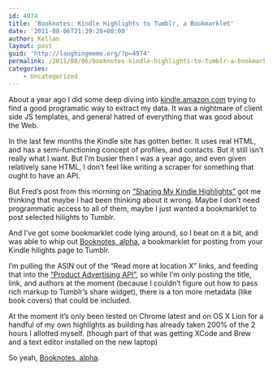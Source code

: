 ```yaml
---
id: 4974
title: 'Booknotes: Kindle Highlights to Tumblr, a Bookmarklet'
date: '2011-08-06T21:39:26+00:00'
author: Kellan
layout: post
guid: 'http://laughingmeme.org/?p=4974'
permalink: /2011/08/06/booknotes-kindle-highlights-to-tumblr-a-bookmarklet/
categories:
    - Uncategorized
---
```


About a year ago I did some deep diving into [kindle.amazon.com](http://kindle.amazon.com) trying to find a good programatic way to extract my data. It was a nightmare of client side JS templates, and general hatred of everything that was good about the Web.

In the last few months the Kindle site has gotten better. It uses real HTML, and has a semi-functioning concept of profiles, and contacts. But it still isn’t really what I want. But I’m busier then I was a year ago, and even given relatively sane HTML, I don’t feel like writing a scraper for something that ought to have an API.

But Fred’s post from this morning on [“Sharing My Kindle Highlights”](http://www.avc.com/a\_vc/2011/08/sharing-my-kindle-highlights.html) got me thinking that maybe I had been thinking about it wrong. Maybe I don’t need programmatic access to all of them, maybe I just wanted a bookmarklet to post selected hilights to Tumblr.

And I’ve got some bookmarklet code lying around, so I beat on it a bit, and was able to whip out [Booknotes, alpha](http://kellan.io/booknotes), a bookmarklet for posting from your Kindle hilights page to Tumblr.

I’m pulling the ASIN out of the “Read more at location X” links, and feeding that into the [“Product Advertising API”](https://affiliate-program.amazon.com/gp/advertising/api/detail/main.html), so while I’m only posting the title, link, and authors at the moment (because I couldn’t figure out how to pass rich markup to Tumblr’s share widget), there is a ton more metadata (like book covers) that could be included.

At the moment it’s only been tested on Chrome latest and on OS X Lion for a handful of my own highlights as building has already taken 200% of the 2 hours I allotted myself. (though part of that was getting XCode and Brew and a text editor installed on the new laptop)

So yeah, [Booknotes, alpha](http://kellan.io/booknotes).